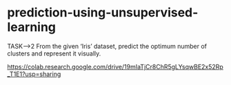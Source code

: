 # prediction-using-unsupervised-learning

TASK-->2 From the given ‘Iris’ dataset, predict the optimum number of clusters
and represent it visually.

https://colab.research.google.com/drive/19mIaTjCr8ChR5gLYsqwBE2x52Rp_T1E1?usp=sharing
